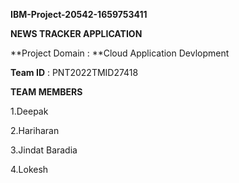 **IBM-Project-20542-1659753411**

******NEWS TRACKER APPLICATION******

**Project Domain : **Cloud Application Devlopment

**Team ID** : PNT2022TMID27418

**TEAM MEMBERS**

1.Deepak

2.Hariharan

3.Jindat Baradia

4.Lokesh
